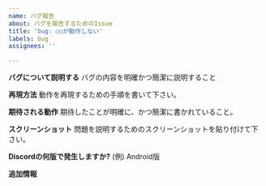 ```yaml
---
name: バグ報告
about: バグを報告するためのIssue
title: 'bug: ○○が動作しない'
labels: bug
assignees: ''

---
```


**バグについて説明する**
バグの内容を明確かつ簡潔に説明すること

**再現方法**
動作を再現するための手順を書いて下さい。

**期待される動作**
期待したことが明確に、かつ簡潔に書かれていること。

**スクリーンショット**
問題を説明するためのスクリーンショットを貼り付けて下さい。

**Discordの何版で発生しますか?**
(例) Android版

**追加情報**

